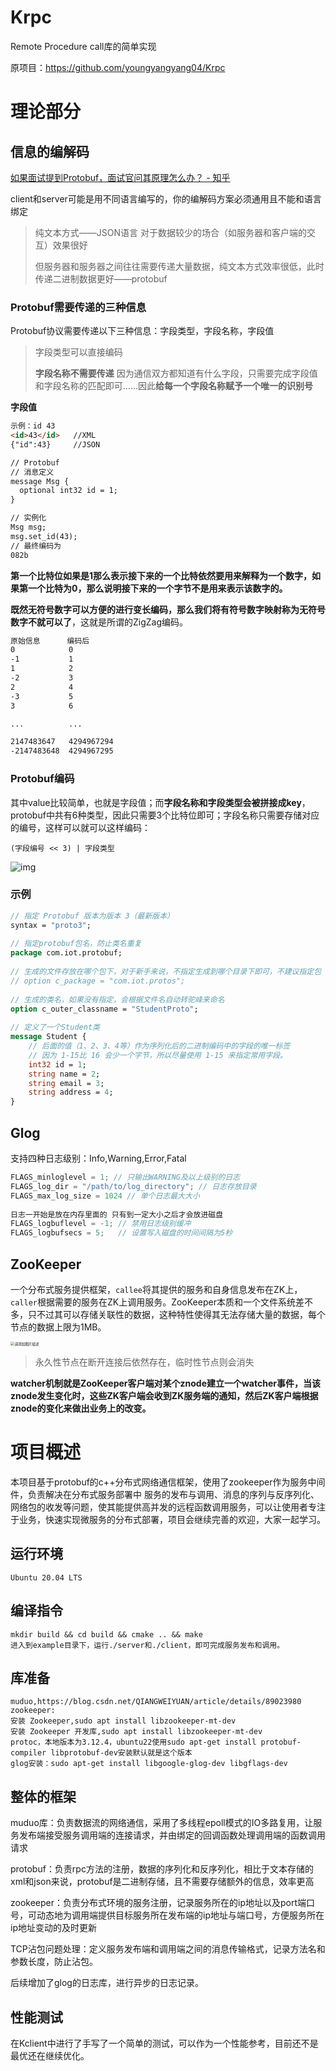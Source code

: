 # Krpc

Remote Procedure call库的简单实现

原项目：https://github.com/youngyangyang04/Krpc

# 理论部分

## 信息的编解码

[如果面试提到Protobuf，面试官问其原理怎么办？ - 知乎](https://zhuanlan.zhihu.com/p/633656133)

client和server可能是用不同语言编写的，你的编解码方案必须通用且不能和语言绑定

> 纯文本方式——JSON语言   对于数据较少的场合（如服务器和客户端的交互）效果很好  
>
> 但服务器和服务器之间往往需要传递大量数据，纯文本方式效率很低，此时传递二进制数据更好——protobuf

### Protobuf需要传递的三种信息

Protobuf协议需要传递以下三种信息：字段类型，字段名称，字段值

> 字段类型可以直接编码
>
> **字段名称不需要传递**  因为通信双方都知道有什么字段，只需要完成字段值和字段名称的匹配即可……因此**给每一个字段名称赋予一个唯一的识别号**

**字段值**

```markdown
示例：id 43
<id>43</id>   //XML
{"id":43}     //JSON

// Protobuf
// 消息定义
message Msg {
  optional int32 id = 1;
}

// 实例化
Msg msg;
msg.set_id(43);
// 最终编码为
082b  
```

**第一个比特位如果是1那么表示接下来的一个比特依然要用来解释为一个数字，如果第一个比特为0，那么说明接下来的一个字节不是用来表示该数字的。**

**既然无符号数字可以方便的进行变长编码，那么我们将有符号数字映射称为无符号数字不就可以了**，这就是所谓的ZigZag编码。

```markdown
原始信息      编码后
0            0 
-1           1 
1            2
-2           3
2            4
-3           5
3            6

...          ...

2147483647   4294967294
-2147483648  4294967295
```



### Protobuf编码

其中value比较简单，也就是字段值；而**字段名称和字段类型会被拼接成key**，protobuf中共有6种类型，因此只需要3个比特位即可；字段名称只需要存储对应的编号，这样可以就可以这样编码：

```text
(字段编号 << 3) | 字段类型
```

![img](https://pic3.zhimg.com/v2-67fe0d297eb656368ed4d3984180366e_1440w.png)



### 示例

```protobuf
// 指定 Protobuf 版本为版本 3（最新版本）
syntax = "proto3";
 
// 指定protobuf包名，防止类名重复
package com.iot.protobuf;
 
// 生成的文件存放在哪个包下，对于新手来说，不指定生成到哪个目录下即可，不建议指定包（否则，可能让你怀疑人生）
// option c_package = "com.iot.protos";
 
// 生成的类名，如果没有指定，会根据文件名自动转驼峰来命名
option c_outer_classname = "StudentProto";
 
// 定义了一个Student类
message Student {
    // 后面的值（1、2、3、4等）作为序列化后的二进制编码中的字段的唯一标签
    // 因为 1-15比 16 会少一个字节，所以尽量使用 1-15 来指定常用字段。
    int32 id = 1;
    string name = 2;
    string email = 3;
    string address = 4;
}

```



## Glog

支持四种日志级别：Info,Warning,Error,Fatal

```c
FLAGS_minloglevel = 1; // 只输出WARNING及以上级别的日志
FLAGS_log_dir = "/path/to/log_directory"; // 日志存放目录
FLAGS_max_log_size = 1024 // 单个日志最大大小
    
日志一开始是放在内存里面的 只有到一定大小之后才会放进磁盘
FLAGS_logbuflevel = -1; // 禁用日志级别缓冲
FLAGS_logbufsecs = 5;   // 设置写入磁盘的时间间隔为5秒
```



## ZooKeeper

一个分布式服务提供框架，`callee`将其提供的服务和自身信息发布在ZK上，`caller`根据需要的服务在ZK上调用服务。ZooKeeper本质和一个文件系统差不多，只不过其可以存储关联性的数据，这种特性使得其无法存储大量的数据，每个节点的数据上限为1MB。

<img src="https://i-blog.csdnimg.cn/blog_migrate/9823437522c142da592cfd48c57d0f5d.png" alt="请添加图片描述" style="zoom:40%;" />

> 永久性节点在断开连接后依然存在，临时性节点则会消失

**watcher机制就是ZooKeeper客户端对某个znode建立一个watcher事件，当该znode发生变化时，这些ZK客户端会收到ZK服务端的通知，然后ZK客户端根据znode的变化来做出业务上的改变。**





# 项目概述
本项目基于protobuf的c++分布式网络通信框架，使用了zookeeper作为服务中间件，负责解决在分布式服务部署中 服务的发布与调用、消息的序列与反序列化、网络包的收发等问题，使其能提供高并发的远程函数调用服务，可以让使用者专注于业务，快速实现微服务的分布式部署，项目会继续完善的欢迎，大家一起学习。
## 运行环境
    Ubuntu 20.04 LTS
## 编译指令
    mkdir build && cd build && cmake .. && make
    进入到example目录下，运行./server和./client，即可完成服务发布和调用。

## 库准备
    muduo,https://blog.csdn.net/QIANGWEIYUAN/article/details/89023980
    zookeeper:
    安装 Zookeeper,sudo apt install libzookeeper-mt-dev
    安装 Zookeeper 开发库,sudo apt install libzookeeper-mt-dev
    protoc，本地版本为3.12.4，ubuntu22使用sudo apt-get install protobuf-compiler libprotobuf-dev安装默认就是这个版本
    glog安装：sudo apt-get install libgoogle-glog-dev libgflags-dev
## 整体的框架
muduo库：负责数据流的网络通信，采用了多线程epoll模式的IO多路复用，让服务发布端接受服务调用端的连接请求，并由绑定的回调函数处理调用端的函数调用请求

protobuf：负责rpc方法的注册，数据的序列化和反序列化，相比于文本存储的xml和json来说，protobuf是二进制存储，且不需要存储额外的信息，效率更高

zookeeper：负责分布式环境的服务注册，记录服务所在的ip地址以及port端口号，可动态地为调用端提供目标服务所在发布端的ip地址与端口号，方便服务所在ip地址变动的及时更新

TCP沾包问题处理：定义服务发布端和调用端之间的消息传输格式，记录方法名和参数长度，防止沾包。

后续增加了glog的日志库，进行异步的日志记录。

## 性能测试
在Kclient中进行了手写了一个简单的测试，可以作为一个性能参考，目前还不是最优还在继续优化。